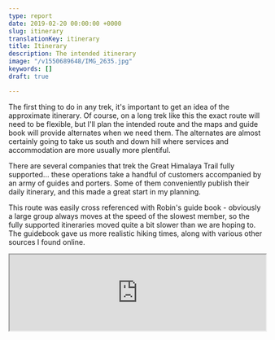 ```yaml
---
type: report
date: 2019-02-20 00:00:00 +0000
slug: itinerary
translationKey: itinerary
title: Itinerary
description: The intended itinerary
image: "/v1550689648/IMG_2635.jpg"
keywords: []
draft: true

---
```

The first thing to do in any trek, it's important to get an idea of the approximate itinerary. Of course, on a long trek like this the exact route will need to be flexible, but I'll plan the intended route and the maps and guide book will provide alternates when we need them. The alternates are almost certainly going to take us south and down hill where services and accommodation are more usually more plentiful.

There are several companies that trek the Great Himalaya Trail fully supported... these operations take a handful of customers accompanied by an army of guides and porters. Some of them conveniently publish their daily itinerary, and this made a great start in my planning.

This route was easily cross referenced with Robin's guide book - obviously a large group always moves at the speed of the slowest member, so the fully supported itineraries moved quite a bit slower than we are hoping to. The guidebook gave us more realistic hiking times, along with various other sources I found online.

<iframe src="https://docs.google.com/spreadsheets/d/e/2PACX-1vTy-LOOpyGNxg4KBZkGijPP1ChBIKZJq1yb5FtncV4zb_FdfMUbSbR5IGjDx1vIwZKjPECKwYgjBlUh/pubhtml?gid=1760925745&amp;single=true&amp;widget=true&amp;headers=false&range=a1:l129" width="100%"></iframe>